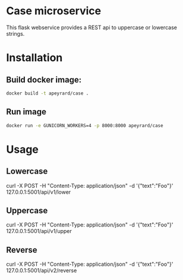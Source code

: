 # Case microservice

This flask webservice provides a REST api to uppercase or lowercase strings.

# Installation

## Build docker image:
```bash
docker build -t apeyrard/case .
```

## Run image
```bash
docker run -e GUNICORN_WORKERS=4 -p 8000:8000 apeyrard/case
```

# Usage

## Lowercase
curl -X POST -H "Content-Type: application/json" -d '{"text":"Foo"}' 127.0.0.1:5001/api/v1/lower

## Uppercase
curl -X POST -H "Content-Type: application/json" -d '{"text":"Foo"}' 127.0.0.1:5001/api/v1/upper

## Reverse
curl -X POST -H "Content-Type: application/json" -d '{"text":"Foo"}' 127.0.0.1:5001/api/v2/reverse

